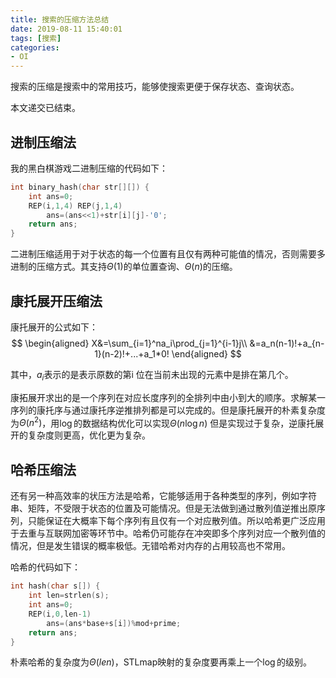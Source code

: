 ```yaml
---
title: 搜索的压缩方法总结
date: 2019-08-11 15:40:01
tags: [搜索]
categories:
- OI   
---
```


搜索的压缩是搜索中的常用技巧，能够使搜索更便于保存状态、查询状态。

本文递交已结束。

<!--more-->

## 进制压缩法

我的黑白棋游戏二进制压缩的代码如下：
```cpp
int binary_hash(char str[][]) {
    int ans=0;	
    REP(i,1,4) REP(j,1,4)
    	ans=(ans<<1)+str[i][j]-'0';	
    return ans;
}
```

二进制压缩适用于对于状态的每一个位置有且仅有两种可能值的情况，否则需要多进制的压缩方式。其支持$\Theta(1)$的单位置查询、$\Theta(n)$的压缩。

## 康托展开压缩法

康托展开的公式如下：
$$
\begin{aligned}
X&=\sum_{i=1}^na_i\prod_{j=1}^{i-1}j\\
&=a_n(n-1)!+a_{n-1}(n-2)!+...+a_1*0!
\end{aligned}
$$

其中，$a_i$表示的是表示原数的第i 位在当前未出现的元素中是排在第几个。

康拓展开求出的是一个序列在对应长度序列的全排列中由小到大的顺序。求解某一序列的康托序与通过康托序逆推排列都是可以完成的。但是康托展开的朴素复杂度为$\Theta(n^2)$，用$\log$的数据结构优化可以实现$\Theta(n\log n)$ 但是实现过于复杂，逆康托展开的复杂度则更高，优化更为复杂。

## 哈希压缩法

还有另一种高效率的状压方法是哈希，它能够适用于各种类型的序列，例如字符串、矩阵，不受限于状态的位置及可能情况。但是无法做到通过散列值逆推出原序列，只能保证在大概率下每个序列有且仅有一个对应散列值。所以哈希更广泛应用于去重与互联网加密等环节中。哈希仍可能存在冲突即多个序列对应一个散列值的情况，但是发生错误的概率极低。无错哈希对内存的占用较高也不常用。

哈希的代码如下：
```cpp
int hash(char s[]) {
    int len=strlen(s);
    int ans=0;
    REP(i,0,len-1)
        ans=(ans*base+s[i])%mod+prime;
    return ans;
}
```
朴素哈希的复杂度为$\Theta(len)$，STLmap映射的复杂度要再乘上一个$\log$的级别。